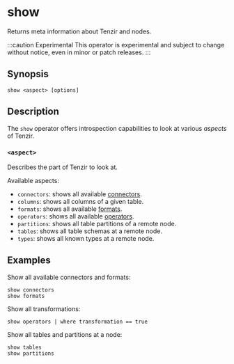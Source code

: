 # show

Returns meta information about Tenzir and nodes.

:::caution Experimental
This operator is experimental and subject to change without notice, even in
minor or patch releases.
:::

## Synopsis

```
show <aspect> [options]
```

## Description

The `show` operator offers introspection capabilities to look at various
*aspects* of Tenzir.

### `<aspect>`

Describes the part of Tenzir to look at.

Available aspects:

- `connectors`: shows all available [connectors](../../connectors.md).
- `columns`: shows all columns of a given table.
- `formats`: shows all available [formats](../../formats.md).
- `operators`: shows all available [operators](../../operators.md).
- `partitions`: shows all table partitions of a remote node.
- `tables`: shows all table schemas at a remote node.
- `types`: shows all known types at a remote node.

## Examples

Show all available connectors and formats:

```
show connectors
show formats
```

Show all transformations:

```
show operators | where transformation == true
```

Show all tables and partitions at a node:

```
show tables
show partitions
```
